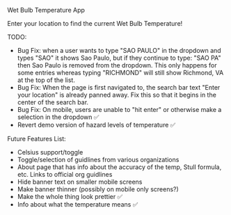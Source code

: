 Wet Bulb Temperature App

Enter your location to find the current Wet Bulb Temperature! 

TODO:

- Bug Fix: when a user wants to type "SAO PAULO" in the dropdown and types "SAO" it shows Sao Paulo, but if they continue to type: "SAO PA" then Sao Paulo is removed from the dropdown. This only happens for some entries whereas typing "RICHMOND" will still show Richmond, VA at the top of the list. 
- Bug Fix: When the page is first navigated to, the search bar text "Enter your location" is already panned away. Fix this so that it begins in the center of the search bar. 
- Bug Fix: On mobile, users are unable to "hit enter" or otherwise make a selection in the dropdown ✅
- Revert demo version of hazard levels of temperature ✅

Future Features List:

- Celsius support/toggle
- Toggle/selection of guidlines from various organizations
- About page that has info about the accuracy of the temp, Stull formula, etc. Links to official org guidlines
- Hide banner text on smaller mobile screens
- Make banner thinner (possibly on mobile only screens?)
- Make the whole thing look prettier ✅
- Info about what the temperature means ✅
